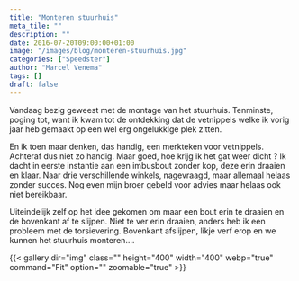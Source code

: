 ```yaml
---
title: "Monteren stuurhuis"
meta_tile: ""
description: ""
date: 2016-07-20T09:00:00+01:00
image: "/images/blog/monteren-stuurhuis.jpg"
categories: ["Speedster"]
author: "Marcel Venema" 
tags: []
draft: false
---
```


Vandaag bezig geweest met de montage van het stuurhuis. Tenminste, poging tot, want ik kwam tot de ontdekking dat de vetnippels welke ik vorig jaar heb gemaakt op een wel erg ongelukkige plek zitten.

En ik toen maar denken, das handig, een merkteken voor vetnippels. Achteraf dus niet zo handig. Maar goed, hoe krijg ik het gat weer dicht ? Ik dacht in eerste instantie aan een imbusbout zonder kop, deze erin draaien en klaar. Naar drie verschillende winkels, nagevraagd, maar allemaal helaas zonder succes. Nog even mijn broer gebeld voor advies maar helaas ook niet bereikbaar.

Uiteindelijk zelf op het idee gekomen om maar een bout erin te draaien en de bovenkant af te slijpen. Niet te ver erin draaien, anders heb ik een probleem met de torsievering. Bovenkant afslijpen, likje verf erop en we kunnen het stuurhuis monteren....

{{< gallery dir="img" class="" height="400" width="400" webp="true" command="Fit" option="" zoomable="true" >}}

&nbsp;
